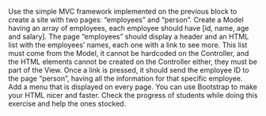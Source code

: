 Use the simple MVC framework implemented on the previous block to create a site with two pages: “employees” and “person”. Create a Model having an array of employees, each employee should have [id, name, age and salary]. The page “employees” should display a header and an HTML list with the employees’ names, each one with a link to see more. This list must come from the Model, it cannot be hardcoded on the Controller, and the HTML elements cannot be created on the Controller either, they must be part of the View. Once a link is pressed, it should send the employee ID to the page “person”, having all the information for that specific employee. Add a menu that is displayed on every page. You can use Bootstrap to make your HTML nicer and faster. Check the progress of students while doing this exercise and help the ones stocked.
